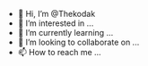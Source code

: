 - 👋 Hi, I’m @Thekodak
- 👀 I’m interested in ...
- 🌱 I’m currently learning ...
- 💞️ I’m looking to collaborate on ...
- 📫 How to reach me ...

<!---
Thekodak/Thekodak is a ✨ special ✨ repository because its `README.md` (this file) appears on your GitHub profile.
You can click the Preview link to take a look at your changes.
Hello I'm thekodak. I don't know what how to code at all. I come up with great ideas but I can't implement them
because they didn't teach me coding in school.
:-(
That's not true, I'm still pretty good at HTML version one. Back in the old school days before WYSIWYG. But thats as far as my training went.
Anyway, this is some of the projects I've created with support with really low paid and underappreciated coders I've met.
The people who work on my projects are great people who pity me and are willing to help me create my vision.
I'd like to thank them for their help and you for checking out my project.
If you'd like to participate, please reach out to me. Still haven't mastered github yet but I will.
--->
